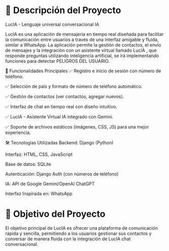 <h1>📌 Descripción del Proyecto </h1>
        
LucIA - Lenguaje universal conversacional IA

LucIA es una aplicación de mensajería en tiempo real diseñada para facilitar la comunicación entre usuarios a través de una interfaz amigable y fluida, similar a WhatsApp. La aplicación permite la gestión de contactos, el envío de mensajes y la integración con un asistente virtual llamado LucIA , que responde preguntas utilizando inteligencia artificial, se irá implementando funciones para detectar PELIGROS DEL USUARIO.

🔹 Funcionalidades Principales
✅ Registro e inicio de sesión con número de teléfono.

✅ Selección de país y formato de número de teléfono automático.

✅ Gestión de contactos (ver contactos, agregar nuevos).

✅ Interfaz de chat en tiempo real con diseño intuitivo.

✅ LucIA - Asistente Virtual IA integrado con Gemini.

✅ Soporte de archivos estáticos (imágenes, CSS, JS) para una mejor experiencia.

🛠️ Tecnologías Utilizadas
Backend: Django (Python)

Interfaz: HTML, CSS, JavaScript

Base de datos: SQLite

Autenticación: Django Auth (con números de teléfono)

IA: API de Google Gemini/OpenAI ChatGPT

Interfaz Inspirada en: WhatsApp

<h1>🎯 Objetivo del Proyecto </h1>
El objetivo principal de LucIA es ofrecer una plataforma de comunicación rápida y sencilla, permitiendo a los usuarios gestionar sus contactos y conversar de manera fluida con la integración de LucIA chat conversacional.

